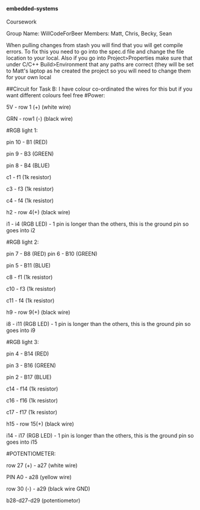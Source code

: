 #### embedded-systems
Coursework

Group Name: WillCodeForBeer
Members: Matt, Chris, Becky, Sean

When pulling changes from stash you will find that you will get compile errors. To fix this you need to go into the spec.d file and change the file location to your local. Also if you go into Project>Properties make sure that under C/C++ Build>Environment that any paths are correct (they will be set to Matt's laptop as he created the project so you will need to change them for your own local

##Circuit for Task B:
I have colour co-ordinated the wires for this but if you want different colours feel free
#Power:

5V -  row 1 (+) (white wire)

GRN - row1 (-) (black wire)


#RGB light 1:

pin 10 - B1 (RED)

pin 9 - B3 (GREEN)

pin 8 - B4 (BLUE)


c1 - f1 (1k resistor)

c3 - f3 (1k resistor)

c4 - f4 (1k resistor)

h2 - row 4(+) (black wire)

i1 - i4 (RGB LED) - 1 pin is longer than the others, this is the ground pin so goes into i2

#RGB light 2:

pin 7 - B8 (RED)
pin 6 - B10 (GREEN)

pin 5 - B11 (BLUE)

c8 - f1 (1k resistor)

c10 - f3 (1k resistor)

c11 - f4 (1k resistor)

h9 - row 9(+) (black wire)

i8 - i11 (RGB LED) - 1 pin is longer than the others, this is the ground pin so goes into i9

#RGB light 3:

pin 4 - B14 (RED)

pin 3 - B16 (GREEN)

pin 2 - B17 (BLUE)

c14 - f14 (1k resistor)

c16 - f16 (1k resistor)

c17 - f17 (1k resistor)

h15 - row 15(+) (black wire)

i14 - i17 (RGB LED) - 1 pin is longer than the others, this is the ground pin so goes into i15


#POTENTIOMETER:

row 27 (+) - a27 (white wire)

PIN A0 - a28 (yellow wire)

row 30 (-) - a29 (black wire GND)

b28-d27-d29 (potentiometor)

